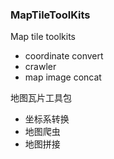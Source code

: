 ### MapTileToolKits

Map tile toolkits

- coordinate convert
- crawler
- map image concat

地图瓦片工具包 

- 坐标系转换
- 地图爬虫
- 地图拼接